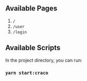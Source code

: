 ## Available Pages

1. `/`
2. `/user`
3. `/login`

## Available Scripts

In the project directory, you can run:

### `yarn start:craco`